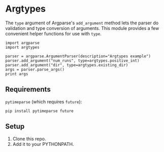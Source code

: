 Argtypes
========

The `type` argument of Argparse's `add_argument` method lets the parser do validation and type conversion of arguments. This module provides a few convenient helper functions for use with `type`.

    import argparse
    import argtypes

    parser = argparse.ArgumentParser(description="Argtypes example")
    parser.add_argument("num_runs", type=argtypes.positive_int)
    parser.add_argument("dir", type=argtypes.existing_dir)
    args = parser.parse_args()
    print args

Requirements
------------

`pytimeparse` (which requires `future`):

    pip install pytimeparse future

Setup
-----

1. Clone this repo.
2. Add it to your PYTHONPATH.
